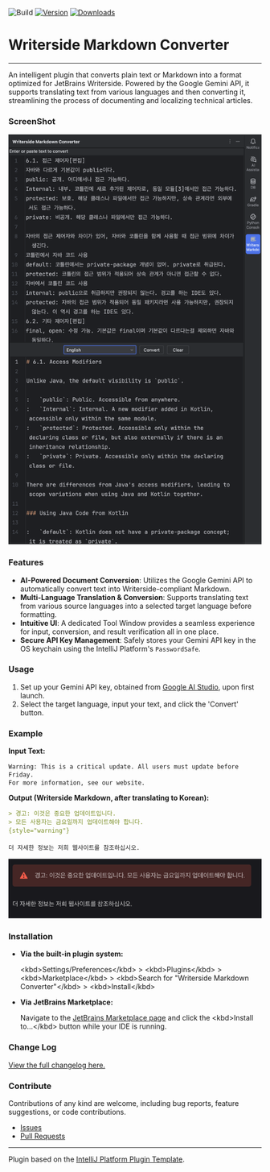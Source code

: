 ![Build](https://github.com/ckgod/writerside-markdown-converter/workflows/Build/badge.svg)
[![Version](https://img.shields.io/jetbrains/plugin/v/28161.svg)](https://plugins.jetbrains.com/plugin/28161)
[![Downloads](https://img.shields.io/jetbrains/plugin/d/28161.svg)](https://plugins.jetbrains.com/plugin/28161)

<!-- Plugin description -->
# Writerside Markdown Converter

-----

An intelligent plugin that converts plain text or Markdown into a format optimized for JetBrains Writerside. Powered by the Google Gemini API, it supports translating text from various languages and then converting it, streamlining the process of documenting and localizing technical articles.

### ScreenShot

![img.png](https://github.com/ckgod/writerside-markdown-converter/raw/main/images/example_usage.png)

### Features

* **AI-Powered Document Conversion**: Utilizes the Google Gemini API to automatically convert text into Writerside-compliant Markdown.
* **Multi-Language Translation & Conversion**: Supports translating text from various source languages into a selected target language before formatting.
* **Intuitive UI**: A dedicated Tool Window provides a seamless experience for input, conversion, and result verification all in one place.
* **Secure API Key Management**: Safely stores your Gemini API key in the OS keychain using the IntelliJ Platform's `PasswordSafe`.

### Usage

1.  Set up your Gemini API key, obtained from [Google AI Studio](https://aistudio.google.com/apikey), upon first launch.
2.  Select the target language, input your text, and click the 'Convert' button.

### Example

**Input Text:**

```
Warning: This is a critical update. All users must update before Friday.
For more information, see our website.
```

**Output (Writerside Markdown, after translating to Korean):**

```markdown
> 경고: 이것은 중요한 업데이트입니다.
> 모든 사용자는 금요일까지 업데이트해야 합니다.
{style="warning"}

더 자세한 정보는 저희 웹사이트를 참조하십시오.
```
![img.png](https://github.com/ckgod/writerside-markdown-converter/raw/main/images/warning_example.png)

### Installation

* **Via the built-in plugin system:**

  \<kbd\>Settings/Preferences\</kbd\> \> \<kbd\>Plugins\</kbd\> \> \<kbd\>Marketplace\</kbd\> \> \<kbd\>Search for "Writerside Markdown Converter"\</kbd\> \> \<kbd\>Install\</kbd\>

* **Via JetBrains Marketplace:**

  Navigate to the [JetBrains Marketplace page](https://plugins.jetbrains.com/plugin/28161) and click the \<kbd\>Install to...\</kbd\> button while your IDE is running.

### Change Log

[View the full changelog here.](https://github.com/ckgod/writerside-markdown-converter/blob/main/CHANGELOG.md)

### Contribute

Contributions of any kind are welcome, including bug reports, feature suggestions, or code contributions.

* [Issues](https://github.com/ckgod/writerside-markdown-converter/issues)
* [Pull Requests](https://github.com/ckgod/writerside-markdown-converter/pulls)

<!-- Plugin description end -->

---
Plugin based on the [IntelliJ Platform Plugin Template][template].

[template]: https://github.com/JetBrains/intellij-platform-plugin-template
